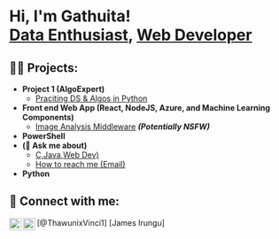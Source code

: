 <h1>Hi, I'm Gathuita! <br/><a href="https://github.com/Gathuita-James/Gathuita">Data Enthusiast</a>, <a href="https://www.linkedin.com/in/james-gathuita-irungu022/">Web Developer</a></h1>

<h2>👨‍💻 Projects:</h2>

- <b>Project 1 (AlgoExpert)</b>
  - [Praciting DS & Algos in Python](https://github.com/)
- <b>Front end Web App (React, NodeJS, Azure, and Machine Learning Components)</b>
  - [Image Analysis Middleware](https://[github.com/joshmadakor1](https://github.com/Gathuita-James/Gathuita)/4chan-Image-Analysis-Middleware-C964) <b><i>(Potentially NSFW)</b></i>
- <b>PowerShell</b>
- <b> (💬 Ask me about)</b>
  - [ C,Java,Web Dev)](https://drive.google.com/file/d/1HgFtZ7Cao7nLJmCCspiLqBDAoJQqRdmk/view?usp=drive_link)
  - [How to reach me (Email)](jamesthaw22@gmail.com)
- <b>Python</b>
<h2> 🤳 Connect with me:</h2>
<img align="left" alt="JoshMadakor | Twitter" width="22px" src="https://cdn.jsdelivr.net/npm/simple-icons@v3/icons/twitter.svg" />[@ThawunixVinci1]
<img align="left" alt="JoshMadakor | LinkedIn" width="22px" src="https://cdn.jsdelivr.net/npm/simple-icons@v3/icons/linkedin.svg" />[James Irungu]
